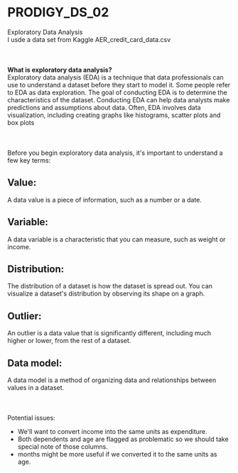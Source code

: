 # PRODIGY_DS_02
Exploratory Data Analysis </br>
I usde a data set from Kaggle AER_credit_card_data.csv </br>
</br>
</br>
</br>
**What is exploratory data analysis?** </br>
Exploratory data analysis (EDA) is a technique that data professionals can use to understand a dataset before they start to model it. Some people refer to EDA as data exploration. The goal of conducting EDA is to determine the characteristics of the dataset. Conducting EDA can help data analysts make predictions and assumptions about data. Often, EDA involves data visualization, including creating graphs like histograms, scatter plots and box plots </br>
</br>
</br>
</br>
Before you begin exploratory data analysis, it's important to understand a few key terms:
## Value: 
A data value is a piece of information, such as a number or a date.</br>
## Variable: 
A data variable is a characteristic that you can measure, such as weight or income.</br>
## Distribution: 
The distribution of a dataset is how the dataset is spread out. You can visualize a dataset's distribution by observing its shape on a graph.</br>
## Outlier:
An outlier is a data value that is significantly different, including much higher or lower, from the rest of a dataset.</br>
## Data model: 
A data model is a method of organizing data and relationships between values in a dataset.</br>
</br>
</br>
</br>
Potential issues:

- We'll want to convert income into the same units as expenditure.</br>
- Both dependents and age are flagged as problematic so we should take special note of those columns.</br>
- months might be more useful if we converted it to the same units as age.</br>
